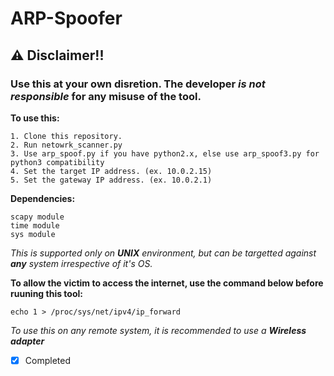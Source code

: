 # ARP-Spoofer

## ⚠ Disclaimer!!

### Use this at your own disretion. The developer *is not responsible* for any misuse of the tool.


**To use this:**

    1. Clone this repository.
    2. Run netowrk_scanner.py
    3. Use arp_spoof.py if you have python2.x, else use arp_spoof3.py for python3 compatibility
    4. Set the target IP address. (ex. 10.0.2.15)
    5. Set the gateway IP address. (ex. 10.0.2.1)

**Dependencies:**

    scapy module
    time module
    sys module
    

*This is supported only on **UNIX** environment, but can be targetted against **any** system irrespective of it's OS.*

**To allow the victim to access the internet, use the command below before ruuning this tool:**

    echo 1 > /proc/sys/net/ipv4/ip_forward

*To use this on any remote system, it is recommended to use a **Wireless adapter***

- [x] Completed
